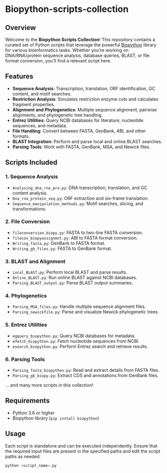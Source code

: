 # Biopython-scripts-collection
## Overview

Welcome to the **Biopython Scripts Collection**! This repository contains a curated set of Python scripts that leverage the powerful [Biopython](https://biopython.org/) library for various bioinformatics tasks. Whether you're working on DNA/RNA/protein sequence analysis, database queries, BLAST, or file format conversion, you'll find a relevant script here.

## Features
- **Sequence Analysis**: Transcription, translation, ORF identification, GC content, and motif searches.
- **Restriction Analysis**: Simulates restriction enzyme cuts and calculates fragment properties.
- **Alignment and Phylogenetics**: Multiple sequence alignment, pairwise alignments, and phylogenetic tree handling.
- **Entrez Utilities**: Query NCBI databases for literature, nucleotide sequences, and metadata.
- **File Handling**: Convert between FASTA, GenBank, ABI, and other formats.
- **BLAST Integration**: Perform and parse local and online BLAST searches.
- **Parsing Tools**: Work with FASTA, GenBank, MSA, and Newick files.

## Scripts Included
### 1. **Sequence Analysis**
- `Analysing_dna_rna_pro.py`: DNA transcription, translation, and GC content analysis.
- `Dna_rna_protein_seq.py`: ORF extraction and six-frame translation.
- `Sequence_manipulation_methods.py`: Motif searches, slicing, and transformations.

### 2. **File Conversion**
- `fileconversion.biopy.py`: FASTA to two-line FASTA conversion.
- `filecov_biopyassignmnt.py`: ABI to FASTA format conversion.
- `Writing_fasta.py`: GenBank to FASTA format.
- `Writing_gb_files.py`: FASTA to GenBank format.

### 3. **BLAST and Alignment**
- `Local_BLAST.py`: Perform local BLAST and parse results.
- `Online_BLAST.py`: Run online BLAST against NCBI databases.
- `Parsing_BLAST_output.py`: Parse BLAST output summaries.

### 4. **Phylogenetics**
- `Parsing_MSA_files.py`: Handle multiple sequence alignment files.
- `Parsing_newickfile.py`: Parse and visualize Newick phylogenetic trees.

### 5. **Entrez Utilities**
- `egquery_biopython.py`: Query NCBI databases for metadata.
- `efetch_biopython.py`: Fetch nucleotide sequences from NCBI.
- `esearch_biopython.py`: Perform Entrez search and retrieve results.

### 6. **Parsing Tools**
- `Parsing_fasta_biopython.py`: Read and extract details from FASTA files.
- `Parsing_gb_biopy.py`: Extract CDS and annotations from GenBank files.

... and many more scripts in this collection!

## Requirements
- Python 3.6 or higher
- Biopython library (`pip install biopython`)

## Usage
Each script is standalone and can be executed independently. Ensure that the required input files are present in the specified paths and edit the script paths as needed.

```bash
python <script_name>.py
